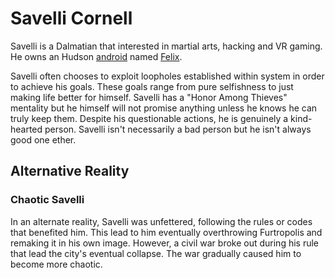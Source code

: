# Savelli Cornell

Savelli is a Dalmatian that interested in martial arts, hacking and VR gaming. He owns an Hudson [android](../universe/androids.md) named [Felix](felix.md).

Savelli often chooses to exploit loopholes established within system in order to achieve his goals. These goals range from pure selfishness to just making life better for himself. Savelli has a "Honor Among Thieves" mentality but he himself will not promise anything unless he knows he can truly keep them. Despite his questionable actions, he is genuinely a kind-hearted person. Savelli isn't necessarily a bad person but he isn't always good one ether.

## Alternative Reality

### Chaotic Savelli

In an alternate reality, Savelli was unfettered, following the rules or codes that benefited him. This lead to him eventually overthrowing Furtropolis and remaking it in his own image. However, a civil war broke out during his rule that lead the city's eventual collapse. The war gradually caused him to become more chaotic.